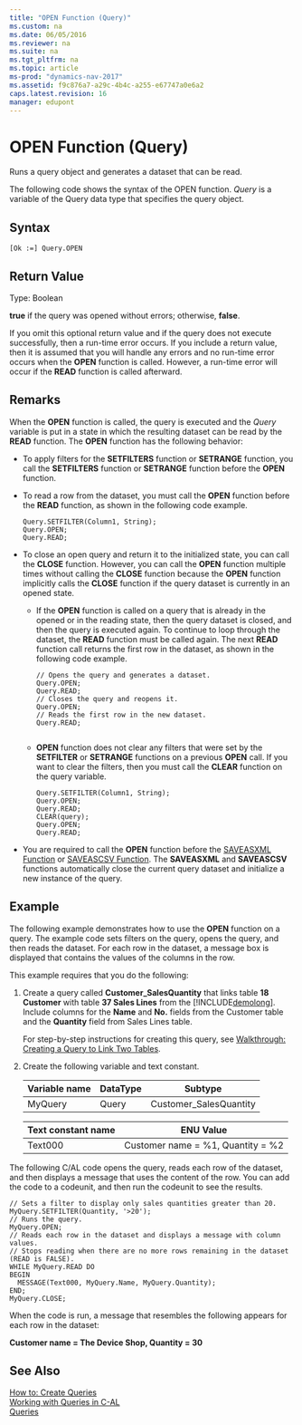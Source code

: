 ```yaml
---
title: "OPEN Function (Query)"
ms.custom: na
ms.date: 06/05/2016
ms.reviewer: na
ms.suite: na
ms.tgt_pltfrm: na
ms.topic: article
ms-prod: "dynamics-nav-2017"
ms.assetid: f9c876a7-a29c-4b4c-a255-e67747a0e6a2
caps.latest.revision: 16
manager: edupont
---
```

# OPEN Function (Query)
Runs a query object and generates a dataset that can be read.  
  
 The following code shows the syntax of the OPEN function. *Query* is a variable of the Query data type that specifies the query object.  
  
## Syntax  
  
```  
[Ok :=] Query.OPEN  
```  
  
## Return Value  
 Type: Boolean  
  
 **true** if the query was opened without errors; otherwise, **false**.  
  
 If you omit this optional return value and if the query does not execute successfully, then a run-time error occurs. If you include a return value, then it is assumed that you will handle any errors and no run-time error occurs when the **OPEN** function is called. However, a run-time error will occur if the **READ** function is called afterward.  
  
## Remarks  
 When the **OPEN** function is called, the query is executed and the *Query* variable is put in a state in which the resulting dataset can be read by the **READ** function. The **OPEN** function has the following behavior:  
  
-   To apply filters for the **SETFILTERS** function or **SETRANGE** function, you call the **SETFILTERS** function or **SETRANGE** function before the **OPEN** function.  
  
-   To read a row from the dataset, you must call the **OPEN** function before the **READ** function, as shown in the following code example.  
  
    ```  
    Query.SETFILTER(Column1, String);  
    Query.OPEN;  
    Query.READ;  
    ```  
  
-   To close an open query and return it to the initialized state, you can call the **CLOSE** function. However, you can call the **OPEN** function multiple times without calling the **CLOSE** function because the **OPEN** function implicitly calls the **CLOSE** function if the query dataset is currently in an opened state.  
  
    -   If the **OPEN** function is called on a query that is already in the opened or in the reading state, then the query dataset is closed, and then the query is executed again. To continue to loop through the dataset, the **READ** function must be called again. The next **READ** function call returns the first row in the dataset, as shown in the following code example.  
  
        ```  
        // Opens the query and generates a dataset.  
        Query.OPEN;  
        Query.READ;  
        // Closes the query and reopens it.  
        Query.OPEN;  
        // Reads the first row in the new dataset.  
        Query.READ;  
  
        ```  
  
    -   **OPEN** function does not clear any filters that were set by the **SETFILTER** or **SETRANGE** functions on a previous **OPEN** call. If you want to clear the filters, then you must call the **CLEAR** function on the query variable.  
  
        ```  
        Query.SETFILTER(Column1, String);  
        Query.OPEN;  
        Query.READ;  
        CLEAR(query);  
        Query.OPEN;  
        Query.READ;  
        ```  
  
-   You are required to call the **OPEN** function before the [SAVEASXML Function](SAVEASXML-Function.md) or [SAVEASCSV Function](SAVEASCSV-Function.md). The **SAVEASXML** and **SAVEASCSV** functions automatically close the current query dataset and initialize a new instance of the query.  
  
## Example  
 The following example demonstrates how to use the **OPEN** function on a query. The example code sets filters on the query, opens the query, and then reads the dataset. For each row in the dataset, a message box is displayed that contains the values of the columns in the row.  
  
 This example requires that you do the following:  
  
1.  Create a query called **Customer\_SalesQuantity** that links table **18 Customer** with table  **37 Sales Lines** from the [!INCLUDE[demolong](includes/demolong_md.md)]. Include columns for the **Name** and **No.** fields from the Customer table and the **Quantity** field from Sales Lines table.  
  
     For step-by-step instructions for creating this query, see [Walkthrough: Creating a Query to Link Two Tables](Walkthrough:%20Creating%20a%20Query%20to%20Link%20Two%20Tables.md).  
  
2.  Create the following variable and text constant.  
  
    |Variable name|DataType|Subtype|  
    |-------------------|--------------|-------------|  
    |MyQuery|Query|Customer\_SalesQuantity|  
  
    |Text constant name|ENU Value|  
    |------------------------|---------------|  
    |Text000|Customer name = %1, Quantity = %2|  
  
 The following C/AL code opens the query, reads each row of the dataset, and then displays a message that uses the content of the row. You can add the code to a codeunit, and then run the codeunit to see the results.  
  
```  
// Sets a filter to display only sales quantities greater than 20.  
MyQuery.SETFILTER(Quantity, '>20');   
// Runs the query.  
MyQuery.OPEN;  
// Reads each row in the dataset and displays a message with column values.  
// Stops reading when there are no more rows remaining in the dataset (READ is FALSE).  
WHILE MyQuery.READ DO  
BEGIN  
  MESSAGE(Text000, MyQuery.Name, MyQuery.Quantity);  
END;  
MyQuery.CLOSE;  
```  
  
 When the code is run, a message that resembles the following appears for each row in the dataset:  
  
 **Customer name = The Device Shop, Quantity = 30**  
  
## See Also  
 [How to: Create Queries](How%20to:%20Create%20Queries.md)   
 [Working with Queries in C-AL](Working-with-Queries-in-C-AL.md)   
 [Queries](Queries.md)